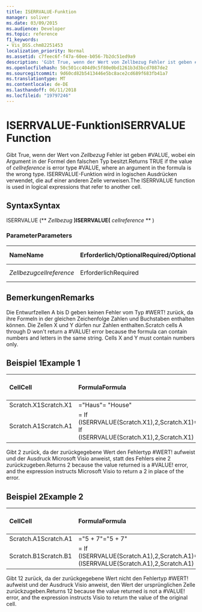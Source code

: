 ```yaml
---
title: ISERRVALUE-Funktion
manager: soliver
ms.date: 03/09/2015
ms.audience: Developer
ms.topic: reference
f1_keywords:
- Vis_DSS.chm82251453
localization_priority: Normal
ms.assetid: c7feec6f-f47a-60ee-b056-7b2dc51ed9a9
description: 'Gibt True, wenn der Wert von Zellbezug Fehler ist geben #VALUE, wobei ein Argument in der Formel den falschen Typ besitzt. ISERRVALUE-Funktion wird in logischen Ausdrücken verwendet, die auf einer anderen Zelle verweisen.'
ms.openlocfilehash: 50c501cc404d9c5f80e0bd1261b3d3bcd7087de2
ms.sourcegitcommit: 9d60cd82b5413446e5bc8ace2cd689f683fb41a7
ms.translationtype: MT
ms.contentlocale: de-DE
ms.lasthandoff: 06/11/2018
ms.locfileid: "19797246"
---
```

# <a name="iserrvalue-function"></a><span data-ttu-id="50442-104">ISERRVALUE-Funktion</span><span class="sxs-lookup"><span data-stu-id="50442-104">ISERRVALUE Function</span></span>

<span data-ttu-id="50442-105">Gibt True, wenn der Wert von _Zellbezug_ Fehler ist geben #VALUE, wobei ein Argument in der Formel den falschen Typ besitzt.</span><span class="sxs-lookup"><span data-stu-id="50442-105">Returns TRUE if the value of  _cellreference_ is error type #VALUE, where an argument in the formula is the wrong type.</span></span> <span data-ttu-id="50442-106">ISERRVALUE-Funktion wird in logischen Ausdrücken verwendet, die auf einer anderen Zelle verweisen.</span><span class="sxs-lookup"><span data-stu-id="50442-106">The ISERRVALUE function is used in logical expressions that refer to another cell.</span></span> 
  
## <a name="syntax"></a><span data-ttu-id="50442-107">Syntax</span><span class="sxs-lookup"><span data-stu-id="50442-107">Syntax</span></span>

<span data-ttu-id="50442-108">ISERRVALUE (** *Zellbezug* **)</span><span class="sxs-lookup"><span data-stu-id="50442-108">ISERRVALUE(** *cellreference* ** )</span></span> 
  
### <a name="parameters"></a><span data-ttu-id="50442-109">Parameter</span><span class="sxs-lookup"><span data-stu-id="50442-109">Parameters</span></span>

|<span data-ttu-id="50442-110">**Name**</span><span class="sxs-lookup"><span data-stu-id="50442-110">**Name**</span></span>|<span data-ttu-id="50442-111">**Erforderlich/Optional**</span><span class="sxs-lookup"><span data-stu-id="50442-111">**Required/Optional**</span></span>|<span data-ttu-id="50442-112">**Datentyp**</span><span class="sxs-lookup"><span data-stu-id="50442-112">**Data Type**</span></span>|<span data-ttu-id="50442-113">**Beschreibung**</span><span class="sxs-lookup"><span data-stu-id="50442-113">**Description**</span></span>|
|:-----|:-----|:-----|:-----|
| <span data-ttu-id="50442-114">_Zellbezug_</span><span class="sxs-lookup"><span data-stu-id="50442-114">_cellreference_</span></span> <br/> |<span data-ttu-id="50442-115">Erforderlich</span><span class="sxs-lookup"><span data-stu-id="50442-115">Required</span></span>  <br/> |<span data-ttu-id="50442-116">**String**</span><span class="sxs-lookup"><span data-stu-id="50442-116">**String**</span></span> <br/> |<span data-ttu-id="50442-117">Bezug auf eine Zelle.</span><span class="sxs-lookup"><span data-stu-id="50442-117">Reference to a cell.</span></span>  <br/> |
   
## <a name="remarks"></a><span data-ttu-id="50442-118">Bemerkungen</span><span class="sxs-lookup"><span data-stu-id="50442-118">Remarks</span></span>

<span data-ttu-id="50442-p103">Die Entwurfzellen A bis D geben keinen Fehler vom Typ #WERT! zurück, da ihre Formeln in der gleichen Zeichenfolge Zahlen und Buchstaben enthalten können. Die Zellen X und Y dürfen nur Zahlen enthalten.</span><span class="sxs-lookup"><span data-stu-id="50442-p103">Scratch cells A through D won't return a #VALUE! error because the formula can contain numbers and letters in the same string. Cells X and Y must contain numbers only.</span></span> 
  
## <a name="example-1"></a><span data-ttu-id="50442-122">Beispiel 1</span><span class="sxs-lookup"><span data-stu-id="50442-122">Example 1</span></span>

|<span data-ttu-id="50442-123">**Cell**</span><span class="sxs-lookup"><span data-stu-id="50442-123">**Cell**</span></span>|<span data-ttu-id="50442-124">**Formula**</span><span class="sxs-lookup"><span data-stu-id="50442-124">**Formula**</span></span>|<span data-ttu-id="50442-125">**Zurückgegebener Wert**</span><span class="sxs-lookup"><span data-stu-id="50442-125">**Value returned**</span></span>|
|:-----|:-----|:-----|
|<span data-ttu-id="50442-126">Scratch.X1</span><span class="sxs-lookup"><span data-stu-id="50442-126">Scratch.X1</span></span>  <br/> |<span data-ttu-id="50442-127">="Haus"</span><span class="sxs-lookup"><span data-stu-id="50442-127">= "House"</span></span>  <br/> |<span data-ttu-id="50442-128">#WERT!</span><span class="sxs-lookup"><span data-stu-id="50442-128">#VALUE!</span></span>  <br/> |
|<span data-ttu-id="50442-129">Scratch.A1</span><span class="sxs-lookup"><span data-stu-id="50442-129">Scratch.A1</span></span>  <br/> |<span data-ttu-id="50442-130">= If (ISERRVALUE(Scratch.X1),2,Scratch.X1)</span><span class="sxs-lookup"><span data-stu-id="50442-130">= If (ISERRVALUE(Scratch.X1),2,Scratch.X1)</span></span>  <br/> |<span data-ttu-id="50442-131">2</span><span class="sxs-lookup"><span data-stu-id="50442-131">2</span></span>  <br/> |
   
<span data-ttu-id="50442-p104">Gibt 2 zurück, da der zurückgegebene Wert den Fehlertyp #WERT! aufweist und der Ausdruck Microsoft Visio anweist, statt des Fehlers eine 2 zurückzugeben.</span><span class="sxs-lookup"><span data-stu-id="50442-p104">Returns 2 because the value returned is a #VALUE! error, and the expression instructs Microsoft Visio to return a 2 in place of the error.</span></span>
  
## <a name="example-2"></a><span data-ttu-id="50442-134">Beispiel 2</span><span class="sxs-lookup"><span data-stu-id="50442-134">Example 2</span></span>

|<span data-ttu-id="50442-135">**Cell**</span><span class="sxs-lookup"><span data-stu-id="50442-135">**Cell**</span></span>|<span data-ttu-id="50442-136">**Formula**</span><span class="sxs-lookup"><span data-stu-id="50442-136">**Formula**</span></span>|<span data-ttu-id="50442-137">**Zurückgegebener Wert**</span><span class="sxs-lookup"><span data-stu-id="50442-137">**Value returned**</span></span>|
|:-----|:-----|:-----|
|<span data-ttu-id="50442-138">Scratch.A1</span><span class="sxs-lookup"><span data-stu-id="50442-138">Scratch.A1</span></span>  <br/> |<span data-ttu-id="50442-139">="5 + 7"</span><span class="sxs-lookup"><span data-stu-id="50442-139">="5 + 7"</span></span>  <br/> |<span data-ttu-id="50442-140">5 + 7</span><span class="sxs-lookup"><span data-stu-id="50442-140">5 + 7</span></span>  <br/> |
|<span data-ttu-id="50442-141">Scratch.B1</span><span class="sxs-lookup"><span data-stu-id="50442-141">Scratch.B1</span></span>  <br/> |<span data-ttu-id="50442-142">= If (ISERRVALUE(Scratch.A1),2,Scratch.A1)</span><span class="sxs-lookup"><span data-stu-id="50442-142">=If (ISERRVALUE(Scratch.A1),2,Scratch.A1)</span></span>  <br/> |<span data-ttu-id="50442-143">5 + 7</span><span class="sxs-lookup"><span data-stu-id="50442-143">5 + 7</span></span>  <br/> |
   
<span data-ttu-id="50442-p105">Gibt 12 zurück, da der zurückgegebene Wert nicht den Fehlertyp #WERT! aufweist und der Ausdruck Visio anweist, den Wert der ursprünglichen Zelle zurückzugeben.</span><span class="sxs-lookup"><span data-stu-id="50442-p105">Returns 12 because the value returned is not a #VALUE! error, and the expression instructs Visio to return the value of the original cell.</span></span>
  

